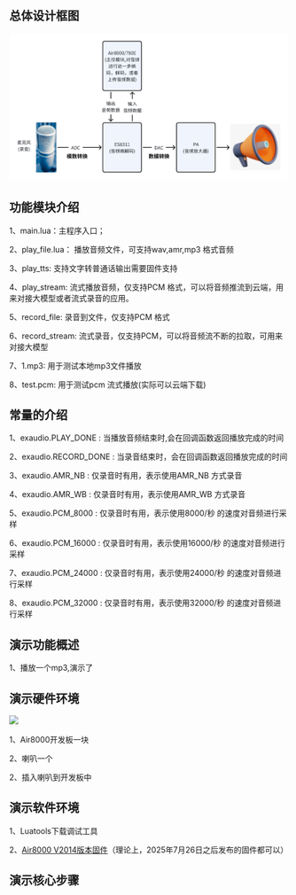 ## 总体设计框图

![输入图片说明](../../../../audio%E9%9F%B3%E9%A2%91%E6%8B%93%E6%89%91.png)


## 功能模块介绍

1、main.lua：主程序入口；

2、play_file.lua： 播放音频文件，可支持wav,amr,mp3 格式音频

3、play_tts: 支持文字转普通话输出需要固件支持

4、play_stream: 流式播放音频，仅支持PCM 格式，可以将音频推流到云端，用来对接大模型或者流式录音的应用。

5、record_file: 录音到文件，仅支持PCM 格式

6、record_stream:  流式录音，仅支持PCM，可以将音频流不断的拉取，可用来对接大模型

7、1.mp3: 用于测试本地mp3文件播放

8、test.pcm: 用于测试pcm 流式播放(实际可以云端下载)





## 常量的介绍

1、exaudio.PLAY_DONE : 当播放音频结束时,会在回调函数返回播放完成的时间

2、exaudio.RECORD_DONE : 当录音结束时，会在回调函数返回播放完成的时间

3、exaudio.AMR_NB : 仅录音时有用，表示使用AMR_NB 方式录音

4、exaudio.AMR_WB : 仅录音时有用，表示使用AMR_WB 方式录音

5、exaudio.PCM_8000 :  仅录音时有用，表示使用8000/秒 的速度对音频进行采样

6、exaudio.PCM_16000 : 仅录音时有用，表示使用16000/秒 的速度对音频进行采样

7、exaudio.PCM_24000 : 仅录音时有用，表示使用24000/秒 的速度对音频进行采样

8、exaudio.PCM_32000 : 仅录音时有用，表示使用32000/秒 的速度对音频进行采样

## 演示功能概述

1、播放一个mp3,演示了


## 演示硬件环境

![](https://docs.openluat.com/air8000/luatos/app/image/netdrv_multi.jpg)

1、Air8000开发板一块

2、喇叭一个

2、插入喇叭到开发板中


## 演示软件环境

1、Luatools下载调试工具

2、[Air8000 V2014版本固件](https://docs.openluat.com/air8000/luatos/firmware/)（理论上，2025年7月26日之后发布的固件都可以）




## 演示核心步骤

